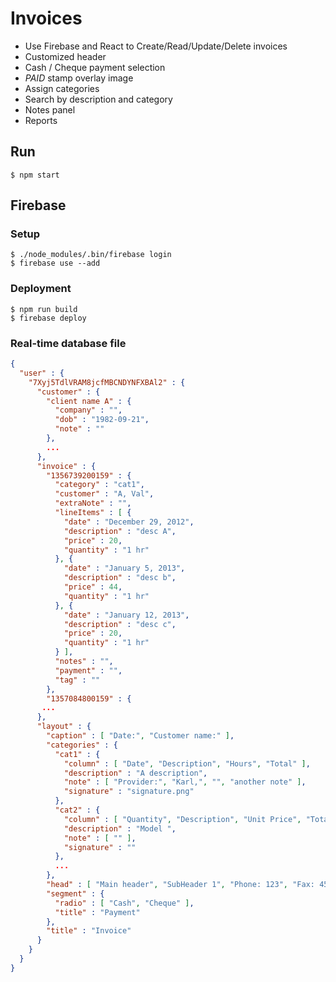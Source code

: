 <!-- -*- mode: markdown; mode: flyspell; -*-->
# Invoices

* Use Firebase and React to Create/Read/Update/Delete invoices
* Customized header
* Cash / Cheque payment selection
* *PAID* stamp overlay image
* Assign categories
* Search by description and category
* Notes panel
* Reports

## Run

    $ npm start

## Firebase

### Setup

    $ ./node_modules/.bin/firebase login
    $ firebase use --add

### Deployment

    $ npm run build
    $ firebase deploy

### Real-time database file

```json
{
  "user" : {
    "7Xyj5TdlVRAM8jcfMBCNDYNFXBAl2" : {
      "customer" : {
        "client name A" : {
          "company" : "",
          "dob" : "1982-09-21",
          "note" : ""
        },
        ...
      },
      "invoice" : {
        "1356739200159" : {
          "category" : "cat1",
          "customer" : "A, Val",
          "extraNote" : "",
          "lineItems" : [ {
            "date" : "December 29, 2012",
            "description" : "desc A",
            "price" : 20,
            "quantity" : "1 hr"
          }, {
            "date" : "January 5, 2013",
            "description" : "desc b",
            "price" : 44,
            "quantity" : "1 hr"
          }, {
            "date" : "January 12, 2013",
            "description" : "desc c",
            "price" : 20,
            "quantity" : "1 hr"
          } ],
          "notes" : "",
          "payment" : "",
          "tag" : ""
        },
        "1357084800159" : {
       ...
      },
      "layout" : {
        "caption" : [ "Date:", "Customer name:" ],
        "categories" : {
          "cat1" : {
            "column" : [ "Date", "Description", "Hours", "Total" ],
            "description" : "A description",
            "note" : [ "Provider:", "Karl,", "", "another note" ],
            "signature" : "signature.png"
          },
          "cat2" : {
            "column" : [ "Quantity", "Description", "Unit Price", "Total" ],
            "description" : "Model ",
            "note" : [ "" ],
            "signature" : ""
          },
          ...
        },
        "head" : [ "Main header", "SubHeader 1", "Phone: 123", "Fax: 456" ],
        "segment" : {
          "radio" : [ "Cash", "Cheque" ],
          "title" : "Payment"
        },
        "title" : "Invoice"
      }
    }
  }
}

```
